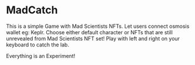 # MadCatch

This is a simple Game with Mad Scientists NFTs.
Let users connect osmosis wallet eg: Keplr.
Choose  either default character or NFTs that are still unrevealed from Mad Scientists NFT set!
Play with left and right on your keyboard to catch the lab.

Everything is an Experiment!
